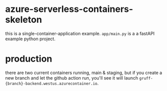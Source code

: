 # azure-serverless-containers-skeleton

this is a single-container-application example.   `app/main.py` is a a fastAPI example python project.

# production

there are two current containers running, main & staging, but if you create a new branch and let the github action run, you'll see it will launch `gruff-{branch}-backend.westus.azurecontainer.io`.

